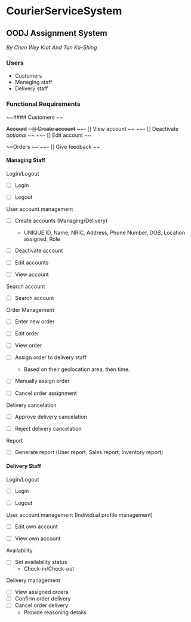 # CourierServiceSystem
## OODJ Assignment System

*By Chen Wey Kiat And Tan Ka-Shing*


### Users
-   Customers
-	Managing staff
-	Delivery staff


### Functional Requirements

~~#### Customers ~~


~~Account~~
~~- []	Create account~~
~~- []	View account ~~
~~- []	Deactivate *optional* ~~
~~- []	Edit account ~~


~~Orders ~~
~~- []	Give feedback ~~


#### Managing Staff


Login/Logout
- [ ]	Login
- [ ]	Logout


User account management
- [ ]	Create accounts (Managing/Delivery)
    - UNIQUE ID, Name, NRIC, Address, Phone Number, DOB, Location assigned, Role
- [ ]	Deactivate account
- [ ]	Edit accounts
- [ ]	View account


Search account
- [ ]	Search account


Order Management
- [ ]	Enter new order
- [ ]	Edit order
- [ ]	View order
- [ ]	Assign order to delivery staff
     - Based on their geolocation area, then time.
- [ ]	Manually assign order
- [ ]	Cancel order assignment


Delivery cancelation
- [ ]	Approve delivery cancelation
- [ ]	Reject delivery cancelation


Report
- [ ]	Generate report (User report, Sales report, Inventory report)


#### Delivery Staff


Login/Logout
- [ ]	Login
- [ ]	Logout


User account management (Individual profile management)
- [ ]	Edit own account
- [ ]	View own account


Availability
- [ ]	Set availability status
    - Check-in/Check-out
    
    
Delivery management
- [ ]	View assigned orders
- [ ]	Confirm order delivery
- [ ]	Cancel order delivery
    - Provide reasoning details
